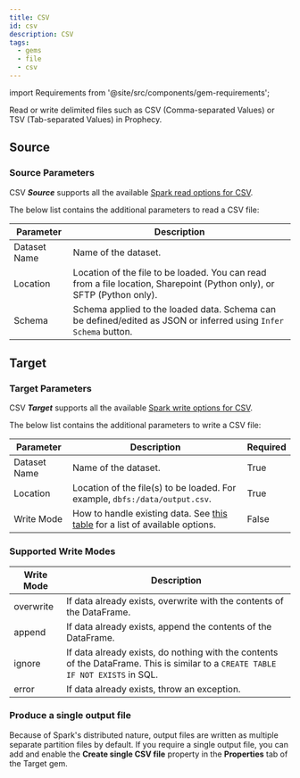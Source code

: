 ```yaml
---
title: CSV
id: csv
description: CSV
tags:
  - gems
  - file
  - csv
---
```


import Requirements from '@site/src/components/gem-requirements';

<Requirements
  python_package_name="ProphecySparkBasicsPython"
  python_package_version="0.0.1+"
  scala_package_name="ProphecySparkBasicsScala"
  scala_package_version="0.0.1+"
  scala_lib=""
  python_lib=""
  uc_single="14.3+"
  uc_shared="14.3+"
  livy="3.0.1"
/>

Read or write delimited files such as CSV (Comma-separated Values) or TSV (Tab-separated Values) in Prophecy.

## Source

### Source Parameters

CSV **_Source_** supports all the available [Spark read options for CSV](https://spark.apache.org/docs/latest/sql-data-sources-csv.html).

The below list contains the additional parameters to read a CSV file:

| Parameter    | Description                                                                                                            |
| ------------ | ---------------------------------------------------------------------------------------------------------------------- |
| Dataset Name | Name of the dataset.                                                                                                   |
| Location     | Location of the file to be loaded. You can read from a file location, Sharepoint (Python only), or SFTP (Python only). |
| Schema       | Schema applied to the loaded data. Schema can be defined/edited as JSON or inferred using `Infer Schema` button.       |

## Target

### Target Parameters

CSV **_Target_** supports all the available [Spark write options for CSV](https://spark.apache.org/docs/latest/sql-data-sources-csv.html).

The below list contains the additional parameters to write a CSV file:

| Parameter    | Description                                                                                            | Required |
| ------------ | ------------------------------------------------------------------------------------------------------ | -------- |
| Dataset Name | Name of the dataset.                                                                                   | True     |
| Location     | Location of the file(s) to be loaded. For example, `dbfs:/data/output.csv`.                            | True     |
| Write Mode   | How to handle existing data. See [this table](#supported-write-modes) for a list of available options. | False    |

### Supported Write Modes

| Write Mode | Description                                                                                                                      |
| ---------- | -------------------------------------------------------------------------------------------------------------------------------- |
| overwrite  | If data already exists, overwrite with the contents of the DataFrame.                                                            |
| append     | If data already exists, append the contents of the DataFrame.                                                                    |
| ignore     | If data already exists, do nothing with the contents of the DataFrame. This is similar to a `CREATE TABLE IF NOT EXISTS` in SQL. |
| error      | If data already exists, throw an exception.                                                                                      |

### Produce a single output file

Because of Spark's distributed nature, output files are written as multiple separate partition files by default. If you require a single output file, you can add and enable the **Create single CSV file** property in the **Properties** tab of the Target gem.
